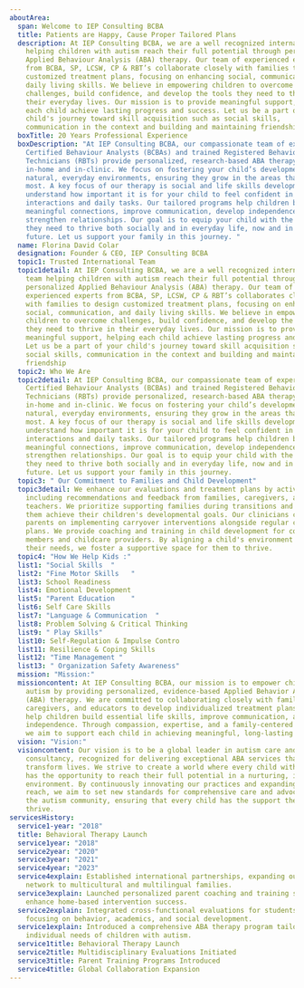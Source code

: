 ```yaml
---
aboutArea:
  span: Welcome to IEP Consulting BCBA
  title: Patients are Happy, Cause Proper Tailored Plans
  description: At IEP Consulting BCBA, we are a well recognized international team
    helping children with autism reach their full potential through personalized
    Applied Behaviour Analysis (ABA) therapy. Our team of experienced experts
    from BCBA, SP, LCSW, CP & RBT’s collaborate closely with families to design
    customized treatment plans, focusing on enhancing social, communication, and
    daily living skills. We believe in empowering children to overcome
    challenges, build confidence, and develop the tools they need to thrive in
    their everyday lives. Our mission is to provide meaningful support, helping
    each child achieve lasting progress and success. Let us be a part of your
    child's journey toward skill acquisition such as social skills,
    communication in the context and building and maintaining friendship.
  boxTitle: 20 Years Professional Experience
  boxDescription: "At IEP Consulting BCBA, our compassionate team of expert Board
    Certified Behaviour Analysts (BCBAs) and trained Registered Behaviour
    Technicians (RBTs) provide personalized, research-based ABA therapy both
    in-home and in-clinic. We focus on fostering your child’s development in
    natural, everyday environments, ensuring they grow in the areas that matter
    most. A key focus of our therapy is social and life skills development. We
    understand how important it is for your child to feel confident in social
    interactions and daily tasks. Our tailored programs help children build
    meaningful connections, improve communication, develop independence, and
    strengthen relationships. Our goal is to equip your child with the tools
    they need to thrive both socially and in everyday life, now and in the
    future. Let us support your family in this journey. "
  name: Florina David Colar
  designation: Founder & CEO, IEP Consulting BCBA
  topic1: Trusted International Team
  topic1detail: At IEP Consulting BCBA, we are a well recognized international
    team helping children with autism reach their full potential through
    personalized Applied Behaviour Analysis (ABA) therapy. Our team of
    experienced experts from BCBA, SP, LCSW, CP & RBT’s collaborates closely
    with families to design customized treatment plans, focusing on enhancing
    social, communication, and daily living skills. We believe in empowering
    children to overcome challenges, build confidence, and develop the tools
    they need to thrive in their everyday lives. Our mission is to provide
    meaningful support, helping each child achieve lasting progress and success.
    Let us be a part of your child's journey toward skill acquisition such as
    social skills, communication in the context and building and maintaining
    friendship
  topic2: Who We Are
  topic2detail: At IEP Consulting BCBA, our compassionate team of expert Board
    Certified Behaviour Analysts (BCBAs) and trained Registered Behaviour
    Technicians (RBTs) provide personalized, research-based ABA therapy both
    in-home and in-clinic. We focus on fostering your child’s development in
    natural, everyday environments, ensuring they grow in the areas that matter
    most. A key focus of our therapy is social and life skills development. We
    understand how important it is for your child to feel confident in social
    interactions and daily tasks. Our tailored programs help children build
    meaningful connections, improve communication, develop independence, and
    strengthen relationships. Our goal is to equip your child with the tools
    they need to thrive both socially and in everyday life, now and in the
    future. Let us support your family in this journey.
  topic3: " Our Commitment to Families and Child Development"
  topic3detail: We enhance our evaluations and treatment plans by actively
    including recommendations and feedback from families, caregivers, and
    teachers. We prioritize supporting families during transitions and helping
    them achieve their children's developmental goals. Our clinicians coach
    parents on implementing carryover interventions alongside regular care
    plans. We provide coaching and training in child development for community
    members and childcare providers. By aligning a child's environment with
    their needs, we foster a supportive space for them to thrive.
  topic4: "How We Help Kids :"
  list1: "Social Skills  "
  list2: "Fine Motor Skills   "
  list3: School Readiness
  list4: Emotional Development
  list5: "Parent Education    "
  list6: Self Care Skills
  list7: "Language & Communication  "
  list8: Problem Solving & Critical Thinking
  list9: " Play Skills"
  list10: Self-Regulation & Impulse Contro
  list11: Resilience & Coping Skills
  list12: "Time Management "
  list13: " Organization Safety Awareness"
  mission: "Mission:"
  missioncontent: At IEP Consulting BCBA, our mission is to empower children with
    autism by providing personalized, evidence-based Applied Behavior Analysis
    (ABA) therapy. We are committed to collaborating closely with families,
    caregivers, and educators to develop individualized treatment plans that
    help children build essential life skills, improve communication, and foster
    independence. Through compassion, expertise, and a family-centered approach,
    we aim to support each child in achieving meaningful, long-lasting progress.
  vision: "Vision:"
  visioncontent: Our vision is to be a global leader in autism care and school
    consultancy, recognized for delivering exceptional ABA services that
    transform lives. We strive to create a world where every child with autism
    has the opportunity to reach their full potential in a nurturing, inclusive
    environment. By continuously innovating our practices and expanding our
    reach, we aim to set new standards for comprehensive care and advocacy in
    the autism community, ensuring that every child has the support they need to
    thrive.
servicesHistory:
  service1-year: "2018"
  title: Behavioral Therapy Launch
  service1year: "2018"
  service2year: "2020"
  service3year: "2021"
  service4year: "2023"
  service4explain: Established international partnerships, expanding our support
    network to multicultural and multilingual families.
  service3explain: Launched personalized parent coaching and training services to
    enhance home-based intervention success.
  service2explain: Integrated cross-functional evaluations for students with ASD,
    focusing on behavior, academics, and social development.
  service1explain: Introduced a comprehensive ABA therapy program tailored to
    individual needs of children with autism.
  service1title: Behavioral Therapy Launch
  service2title: Multidisciplinary Evaluations Initiated
  service3title: Parent Training Programs Introduced
  service4title: Global Collaboration Expansion
---
```

